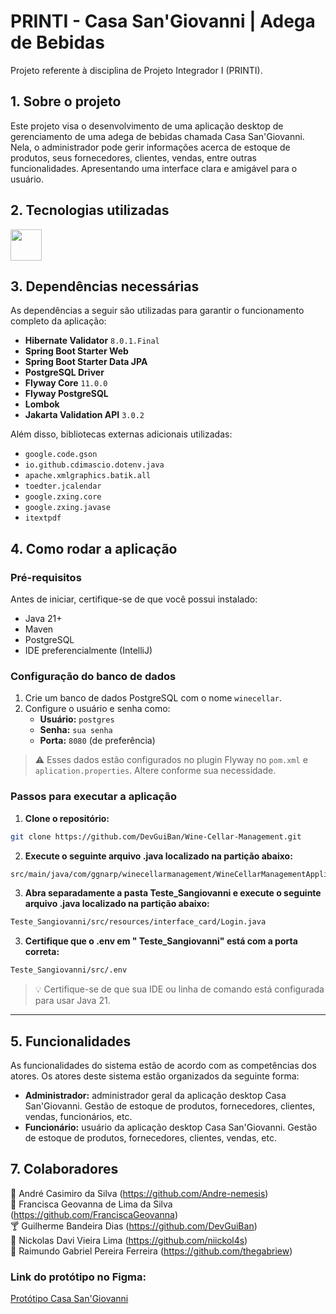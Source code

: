 # PRINTI - Casa San'Giovanni | Adega de Bebidas

Projeto referente à disciplina de Projeto Integrador I (PRINTI).

## 1. Sobre o projeto

Este projeto visa o desenvolvimento de uma aplicação desktop de gerenciamento de uma adega de bebidas chamada Casa San'Giovanni. Nela, o administrador pode gerir informações acerca de estoque de produtos, seus fornecedores, clientes, vendas, entre outras funcionalidades. Apresentando uma interface clara e amigável para o usuário.

## 2. Tecnologias utilizadas

<img src="https://cdn-icons-png.flaticon.com/128/5968/5968282.png" width="50" height="50">

## 3. Dependências necessárias

As dependências a seguir são utilizadas para garantir o funcionamento completo da aplicação:

- **Hibernate Validator** `8.0.1.Final`
- **Spring Boot Starter Web**
- **Spring Boot Starter Data JPA**
- **PostgreSQL Driver**
- **Flyway Core** `11.0.0`
- **Flyway PostgreSQL**
- **Lombok**
- **Jakarta Validation API** `3.0.2`

Além disso, bibliotecas externas adicionais utilizadas:

- `google.code.gson`
- `io.github.cdimascio.dotenv.java`
- `apache.xmlgraphics.batik.all`
- `toedter.jcalendar`
- `google.zxing.core`
- `google.zxing.javase`
- `itextpdf`

## 4. Como rodar a aplicação

### Pré-requisitos

Antes de iniciar, certifique-se de que você possui instalado:

- Java 21+
- Maven
- PostgreSQL
- IDE preferencialmente (IntelliJ) 

### Configuração do banco de dados

1. Crie um banco de dados PostgreSQL com o nome `winecellar`.
2. Configure o usuário e senha como:
   - **Usuário:** `postgres`
   - **Senha:** `sua senha`
   - **Porta:** `8080` (de preferência)

> ⚠️ Esses dados estão configurados no plugin Flyway no `pom.xml` e `aplication.properties`. Altere conforme sua necessidade.

### Passos para executar a aplicação

1. **Clone o repositório:**
```bash
git clone https://github.com/DevGuiBan/Wine-Cellar-Management.git
```

2. **Execute o seguinte arquivo .java localizado na partição abaixo:**
```bash
src/main/java/com/ggnarp/winecellarmanagement/WineCellarManagementApplication.java
```

3. **Abra separadamente a pasta Teste_Sangiovanni e execute o seguinte arquivo .java localizado na partição abaixo:**
```bash
Teste_Sangiovanni/src/resources/interface_card/Login.java
```

3. **Certifique que o .env em " Teste_Sangiovanni" está com a porta correta:**
```bash
Teste_Sangiovanni/src/.env
```

> 💡 Certifique-se de que sua IDE ou linha de comando está configurada para usar Java 21.

---

## 5. Funcionalidades

As funcionalidades do sistema estão de acordo com as competências dos atores. Os atores deste sistema estão organizados da seguinte forma:    

* **Administrador:** administrador geral da aplicação desktop Casa San'Giovanni. Gestão de estoque de produtos, fornecedores, clientes, vendas, funcionários, etc.
* **Funcionário:** usuário da aplicação desktop Casa San'Giovanni. Gestão de estoque de produtos, fornecedores, clientes, vendas, etc.

## 7. Colaboradores

🍺 André Casimiro da Silva  (https://github.com/Andre-nemesis)  
🍹 Francisca Geovanna de Lima da Silva  (https://github.com/FranciscaGeovanna)  
🍸 Guilherme Bandeira Dias  (https://github.com/DevGuiBan)  
🍷 Nickolas Davi Vieira Lima  (https://github.com/niickol4s)  
🍾 Raimundo Gabriel Pereira Ferreira  (https://github.com/thegabriew)

### Link do protótipo no Figma:
[Protótipo Casa San'Giovanni](https://www.figma.com/design/JbmlVKAGLE1rgJCDOVfqbZ/Sistema-Adega---PRINTI?node-id=0-1&t=AhQDesWIjSlnnrH6-1)
